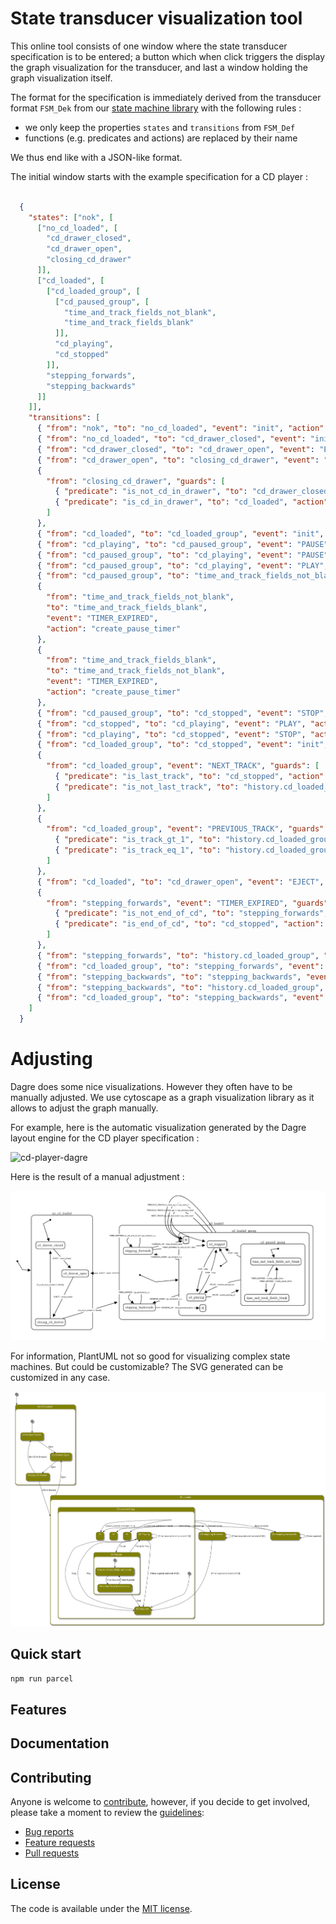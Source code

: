 # State transducer visualization tool
This online tool consists of one window where the state transducer specification is to be 
entered; a button which when click triggers the display the graph visualization for the 
transducer, and last a window holding the graph visualization itself.

The format for the specification is immediately derived from the transducer format `FSM_Dek` from
 our [state machine library](https://github.com/brucou/state-transducer) with the following rules :
 
 - we only keep the properties `states` and `transitions` from `FSM_Def`
 - functions (e.g. predicates and actions) are replaced by their name

We thus end like with a JSON-like format.

The initial window starts with the example specification for a CD player : 

```JSON

  {
    "states": ["nok", [
      ["no_cd_loaded", [
        "cd_drawer_closed",
        "cd_drawer_open",
        "closing_cd_drawer"
      ]],
      ["cd_loaded", [
        ["cd_loaded_group", [
          ["cd_paused_group", [
            "time_and_track_fields_not_blank",
            "time_and_track_fields_blank"
          ]],
          "cd_playing",
          "cd_stopped"
        ]],
        "stepping_forwards",
        "stepping_backwards"
      ]]
    ]],
    "transitions": [
      { "from": "nok", "to": "no_cd_loaded", "event": "init", "action": "fsm_initialize_model" },
      { "from": "no_cd_loaded", "to": "cd_drawer_closed", "event": "init", "action": "identity" },
      { "from": "cd_drawer_closed", "to": "cd_drawer_open", "event": "EJECT", "action": "open_drawer" },
      { "from": "cd_drawer_open", "to": "closing_cd_drawer", "event": "EJECT", "action": "close_drawer" },
      {
        "from": "closing_cd_drawer", "guards": [
          { "predicate": "is_not_cd_in_drawer", "to": "cd_drawer_closed", "action": "identity" },
          { "predicate": "is_cd_in_drawer", "to": "cd_loaded", "action": "identity" }
        ]
      },
      { "from": "cd_loaded", "to": "cd_loaded_group", "event": "init", "action": "identity" },
      { "from": "cd_playing", "to": "cd_paused_group", "event": "PAUSE", "action": "pause_playing_cd" },
      { "from": "cd_paused_group", "to": "cd_playing", "event": "PAUSE", "action": "resume_paused_cd" },
      { "from": "cd_paused_group", "to": "cd_playing", "event": "PLAY", "action": "resume_paused_cd" },
      { "from": "cd_paused_group", "to": "time_and_track_fields_not_blank", "event": "init", "action": "identity" },
      {
        "from": "time_and_track_fields_not_blank",
        "to": "time_and_track_fields_blank",
        "event": "TIMER_EXPIRED",
        "action": "create_pause_timer"
      },
      {
        "from": "time_and_track_fields_blank",
        "to": "time_and_track_fields_not_blank",
        "event": "TIMER_EXPIRED",
        "action": "create_pause_timer"
      },
      { "from": "cd_paused_group", "to": "cd_stopped", "event": "STOP", "action": "stop" },
      { "from": "cd_stopped", "to": "cd_playing", "event": "PLAY", "action": "play" },
      { "from": "cd_playing", "to": "cd_stopped", "event": "STOP", "action": "stop" },
      { "from": "cd_loaded_group", "to": "cd_stopped", "event": "init", "action": "stop" },
      {
        "from": "cd_loaded_group", "event": "NEXT_TRACK", "guards": [
          { "predicate": "is_last_track", "to": "cd_stopped", "action": "stop" },
          { "predicate": "is_not_last_track", "to": "history.cd_loaded_group", "action": "go_next_track" }
        ]
      },
      {
        "from": "cd_loaded_group", "event": "PREVIOUS_TRACK", "guards": [
          { "predicate": "is_track_gt_1", "to": "history.cd_loaded_group", "action": "go_previous_track" },
          { "predicate": "is_track_eq_1", "to": "history.cd_loaded_group", "action": "go_track_1" }
        ]
      },
      { "from": "cd_loaded", "to": "cd_drawer_open", "event": "EJECT", "action": "eject" },
      {
        "from": "stepping_forwards", "event": "TIMER_EXPIRED", "guards": [
          { "predicate": "is_not_end_of_cd", "to": "stepping_forwards", "action": "go_forward_1_s" },
          { "predicate": "is_end_of_cd", "to": "cd_stopped", "action": "stop" }
        ]
      },
      { "from": "stepping_forwards", "to": "history.cd_loaded_group", "event": "FORWARD_UP", "action": "stop_forward_timer" },
      { "from": "cd_loaded_group", "to": "stepping_forwards", "event": "FORWARD_DOWN", "action": "go_forward_1_s" },
      { "from": "stepping_backwards", "to": "stepping_backwards", "event": "TIMER_EXPIRED", "action": "go_backward_1_s" },
      { "from": "stepping_backwards", "to": "history.cd_loaded_group", "event": "REVERSE_UP", "action": "stop_backward_timer" },
      { "from": "cd_loaded_group", "to": "stepping_backwards", "event": "REVERSE_DOWN", "action": "go_backward_1_s" }
    ]
  }
```

# Adjusting
Dagre does some nice visualizations. However they often have to be manually adjusted. We use 
cytoscape as a graph visualization library as it allows to adjust the graph manually. 

For example, here is the automatic visualization generated by the Dagre layout engine for the CD 
player specification :

![cd-player-dagre]([Imgur](https://i.imgur.com/35szE3j.png))

Here is the result of a manual adjustment :

![cd-player-dagre-adjusted](./assets/cd-player-dagre-visually-adjusted.png)

For information, PlantUML not so good for visualizing complex state machines. But could be 
customizable? The SVG 
generated can be customized in any case.

![plantuml](./assets/bLRRQjj0.svg)

## Quick start
`npm run parcel`

## Features


## Documentation

## Contributing

Anyone is welcome to [contribute](.github/CONTRIBUTING.md),
however, if you decide to get involved, please take a moment to review
the [guidelines](.github/CONTRIBUTING.md):

* [Bug reports](.github/CONTRIBUTING.md#bugs)
* [Feature requests](.github/CONTRIBUTING.md#features)
* [Pull requests](.github/CONTRIBUTING.md#pull-requests)


## License

The code is available under the [MIT license](LICENSE.txt).
